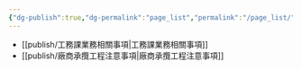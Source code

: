 ```yaml
---
{"dg-publish":true,"dg-permalink":"page_list","permalink":"/page_list/"}
---
```


- [[publish/工務課業務相關事項\|工務課業務相關事項]]
- [[publish/廠商承攬工程注意事項\|廠商承攬工程注意事項]]
